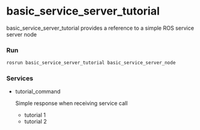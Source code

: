 # basic_service_server_tutorial


basic_service_server_tutorial provides a reference to a simple ROS service server node

### Run

```bash
rosrun basic_service_server_tutorial basic_service_server_node
```

### Services
- tutorial_command

  Simple response when receiving service call
  - tutorial 1
  - tutorial 2
